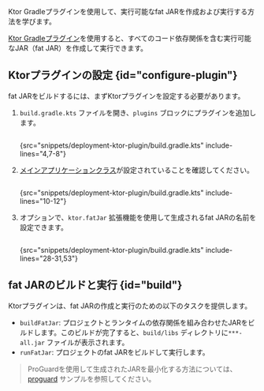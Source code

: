 [//]: # (title: Ktor Gradleプラグインを使用してfat JARを作成する)

<tldr>
<var name="example_name" value="deployment-ktor-plugin"/>
<include from="lib.topic" element-id="download_example"/>
</tldr>

<link-summary>Ktor Gradleプラグインを使用して、実行可能なfat JARを作成および実行する方法を学びます。</link-summary>

[Ktor Gradleプラグイン](https://github.com/ktorio/ktor-build-plugins)を使用すると、すべてのコード依存関係を含む実行可能なJAR（fat JAR）を作成して実行できます。

## Ktorプラグインの設定 {id="configure-plugin"}
fat JARをビルドするには、まずKtorプラグインを設定する必要があります。
1. `build.gradle.kts` ファイルを開き、`plugins` ブロックにプラグインを追加します。
   ```kotlin
   ```
   {src="snippets/deployment-ktor-plugin/build.gradle.kts" include-lines="4,7-8"}

2. [メインアプリケーションクラス](server-dependencies.topic#create-entry-point)が設定されていることを確認してください。
   ```kotlin
   ```
   {src="snippets/deployment-ktor-plugin/build.gradle.kts" include-lines="10-12"}

3. オプションで、`ktor.fatJar` 拡張機能を使用して生成されるfat JARの名前を設定できます。
   ```kotlin
   ```
   {src="snippets/deployment-ktor-plugin/build.gradle.kts" include-lines="28-31,53"}

## fat JARのビルドと実行 {id="build"}

Ktorプラグインは、fat JARの作成と実行のための以下のタスクを提供します。
- `buildFatJar`: プロジェクトとランタイムの依存関係を組み合わせたJARをビルドします。このビルドが完了すると、`build/libs` ディレクトリに`***-all.jar` ファイルが表示されます。
- `runFatJar`: プロジェクトのfat JARをビルドして実行します。

> ProGuardを使用して生成されたJARを最小化する方法については、[proguard](https://github.com/ktorio/ktor-documentation/tree/%ktor_version%/codeSnippets/snippets/proguard) サンプルを参照してください。